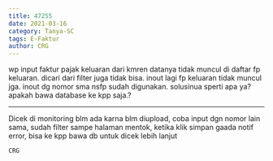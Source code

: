 ```yaml
---
title: 47255
date: 2021-03-16
category: Tanya-SC
tags: E-Faktur
author: CRG
---
```


wp input faktur pajak keluaran dari kmren datanya tidak muncul di daftar fp keluaran. dicari dari filter juga tidak bisa. inout lagi fp keluaran tidak muncul jga. inout dg nomor sma nsfp sudah digunakan. solusinua sperti apa ya? apakah bawa database ke kpp saja.?

---

Dicek di monitoring blm ada karna blm diupload, coba input dgn nomor lain sama, sudah filter sampe halaman mentok, ketika klik simpan gaada notif error, bisa ke kpp bawa db untuk dicek lebih lanjut

`CRG`
